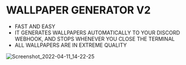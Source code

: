 # WALLPAPER GENERATOR V2

* FAST AND EASY
* IT GENERATES WALLPAPERS AUTOMATICALLY TO YOUR DISCORD WEBHOOK, AND STOPS WHENEVER YOU CLOSE THE TERMINAL
* ALL WALLPAPERS ARE IN EXTREME QUALITY 

![Screenshot_2022-04-11_14-22-25](https://user-images.githubusercontent.com/102387043/162836030-8fee2268-d782-493a-b288-ec7057014c95.jpg)
